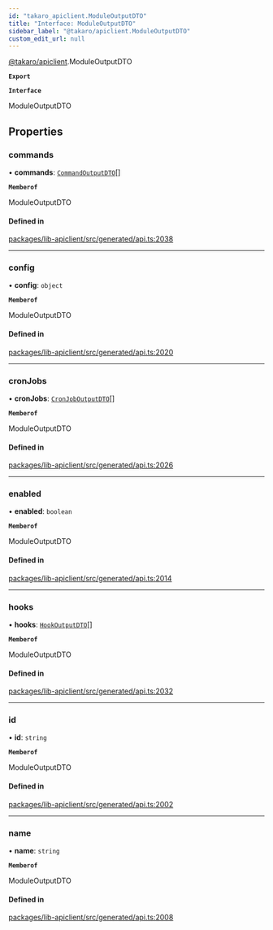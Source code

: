 ```yaml
---
id: "takaro_apiclient.ModuleOutputDTO"
title: "Interface: ModuleOutputDTO"
sidebar_label: "@takaro/apiclient.ModuleOutputDTO"
custom_edit_url: null
---
```


[@takaro/apiclient](../modules/takaro_apiclient.md).ModuleOutputDTO

**`Export`**

**`Interface`**

ModuleOutputDTO

## Properties

### commands

• **commands**: [`CommandOutputDTO`](takaro_apiclient.CommandOutputDTO.md)[]

**`Memberof`**

ModuleOutputDTO

#### Defined in

[packages/lib-apiclient/src/generated/api.ts:2038](https://github.com/niekcandaele/Takaro/blob/91fb19b/packages/lib-apiclient/src/generated/api.ts#L2038)

___

### config

• **config**: `object`

**`Memberof`**

ModuleOutputDTO

#### Defined in

[packages/lib-apiclient/src/generated/api.ts:2020](https://github.com/niekcandaele/Takaro/blob/91fb19b/packages/lib-apiclient/src/generated/api.ts#L2020)

___

### cronJobs

• **cronJobs**: [`CronJobOutputDTO`](takaro_apiclient.CronJobOutputDTO.md)[]

**`Memberof`**

ModuleOutputDTO

#### Defined in

[packages/lib-apiclient/src/generated/api.ts:2026](https://github.com/niekcandaele/Takaro/blob/91fb19b/packages/lib-apiclient/src/generated/api.ts#L2026)

___

### enabled

• **enabled**: `boolean`

**`Memberof`**

ModuleOutputDTO

#### Defined in

[packages/lib-apiclient/src/generated/api.ts:2014](https://github.com/niekcandaele/Takaro/blob/91fb19b/packages/lib-apiclient/src/generated/api.ts#L2014)

___

### hooks

• **hooks**: [`HookOutputDTO`](takaro_apiclient.HookOutputDTO.md)[]

**`Memberof`**

ModuleOutputDTO

#### Defined in

[packages/lib-apiclient/src/generated/api.ts:2032](https://github.com/niekcandaele/Takaro/blob/91fb19b/packages/lib-apiclient/src/generated/api.ts#L2032)

___

### id

• **id**: `string`

**`Memberof`**

ModuleOutputDTO

#### Defined in

[packages/lib-apiclient/src/generated/api.ts:2002](https://github.com/niekcandaele/Takaro/blob/91fb19b/packages/lib-apiclient/src/generated/api.ts#L2002)

___

### name

• **name**: `string`

**`Memberof`**

ModuleOutputDTO

#### Defined in

[packages/lib-apiclient/src/generated/api.ts:2008](https://github.com/niekcandaele/Takaro/blob/91fb19b/packages/lib-apiclient/src/generated/api.ts#L2008)
